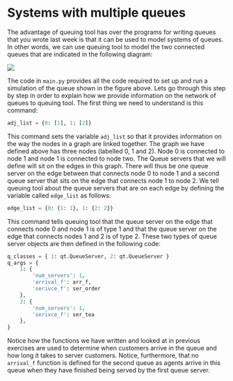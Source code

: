 # Systems with multiple queues

The advantage of queuing tool has over the programs for writing queues that you wrote last week is that it can be used to model systems of queues.  In other words, we can use queuing tool to model the two connected queues that are indicated in the following diagram: 

![](seq-queue.png)

The code in `main.py` provides all the code required to set up and run a simulation of the queue shown in the figure above.  Lets go through this step by step in order to explain how we provide information on the network of queues to queuing tool.  The first thing we need to understand is this command:

```python
adj_list = {0: [1], 1: [2]}
```

This command sets the variable `adj_list` so that it provides information on the way the nodes in a graph are linked together.  The graph we have defined above has three nodes (labelled 0, 1 and 2).  Node 0 is connected to node 1 and node 1 is connected to node two.  The Queue servers that we will define will sit on the edges in this graph.  There will thus be one queue server on the edge between that connects node 0 to node 1 and a second queue server that sits on the edge that connects node 1 to node 2.  We tell queuing tool about the queue servers that are on each edge by defining the variable called `edge_list` as follows:

```python
edge_list = {0: {1: 1}, 1: {2: 2}}
```

This command tells queuing tool that the queue server on the edge that connects node 0 and node 1 is of type 1 and that the queue server on the edge that connects nodes 1 and 2 is of type 2.  These two types of queue server objects are then defined in the following code:

```python
q_classes = { 1: qt.QueueServer, 2: qt.QueueServer }
q_args = {
    1: {
        'num_servers': 1,
        'arrival_f': arr_f,
        'serivce_f': ser_order
    },
    2: {
        'num_servers': 1,
        'serivce_f': ser_tea
    },
}
```

Notice how the functions we have written and looked at in previous exercises are used to determine when customers arrive in the queue and how long it takes to server customers.  Notice, furthermore, that no `arrival_f` function is defined for the second queue as agents arrive in this queue when they have finished being served by the first queue server.
